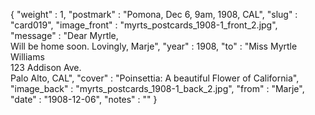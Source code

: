 {
  "weight" : 1,
  "postmark" : "Pomona, Dec 6, 9am, 1908, CAL",
  "slug" : "card019",
  "image_front" : "myrts_postcards_1908-1_front_2.jpg",
  "message" : "Dear Myrtle,<br>Will be home soon. Lovingly, Marje",
  "year" : 1908,
  "to" : "Miss Myrtle Williams<br> 123 Addison Ave.<br>Palo Alto, CAL",
  "cover" : "Poinsettia: A beautiful Flower of California",
  "image_back" : "myrts_postcards_1908-1_back_2.jpg",
  "from" : "Marje",
  "date" : "1908-12-06",
  "notes" : ""
}
